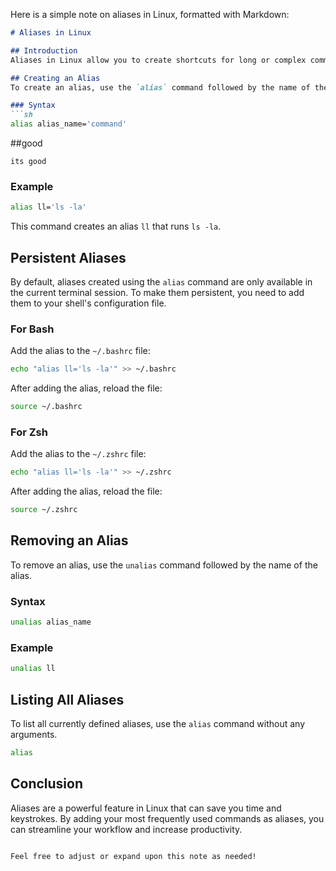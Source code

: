 Here is a simple note on aliases in Linux, formatted with Markdown:

```markdown
# Aliases in Linux

## Introduction
Aliases in Linux allow you to create shortcuts for long or complex commands, making them easier and quicker to execute.

## Creating an Alias
To create an alias, use the `alias` command followed by the name of the alias and the command you want it to represent.

### Syntax
```sh
alias alias_name='command'
```

##good
  ```my new
its good 
```

### Example
```sh
alias ll='ls -la'
```
This command creates an alias `ll` that runs `ls -la`.

## Persistent Aliases
By default, aliases created using the `alias` command are only available in the current terminal session. To make them persistent, you need to add them to your shell's configuration file.

### For Bash
Add the alias to the `~/.bashrc` file:
```sh
echo "alias ll='ls -la'" >> ~/.bashrc
```
After adding the alias, reload the file:
```sh
source ~/.bashrc
```

### For Zsh
Add the alias to the `~/.zshrc` file:
```sh
echo "alias ll='ls -la'" >> ~/.zshrc
```
After adding the alias, reload the file:
```sh
source ~/.zshrc
```

## Removing an Alias
To remove an alias, use the `unalias` command followed by the name of the alias.

### Syntax
```sh
unalias alias_name
```

### Example
```sh
unalias ll
```

## Listing All Aliases
To list all currently defined aliases, use the `alias` command without any arguments.

```sh
alias
```

## Conclusion
Aliases are a powerful feature in Linux that can save you time and keystrokes. By adding your most frequently used commands as aliases, you can streamline your workflow and increase productivity.
```

Feel free to adjust or expand upon this note as needed!